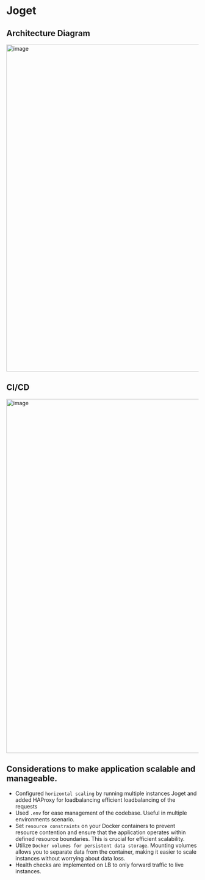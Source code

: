 # Joget

## Architecture Diagram
<img width="856" alt="image" src="https://github.com/T2Wil/joget/assets/30593186/79586ffe-ca02-43dd-b33f-5365c8c90caa">


## CI/CD
<img width="927" alt="image" src="https://github.com/T2Wil/joget/assets/30593186/04898a1a-fa3b-49eb-9b07-74a07070a47b">

## Considerations to make application scalable and manageable. 
- Configured `horizontal scaling` by running multiple instances Joget and added HAProxy for loadbalancing efficient loadbalancing of the requests
- Used `.env` for ease management of the codebase. Useful in multiple environments scenario.
- Set `resource constraints` on your Docker containers to prevent resource contention and ensure that the application operates within defined resource boundaries. This is crucial for efficient scalability.
- Utilize `Docker volumes for persistent data storage`. Mounting volumes allows you to separate data from the container, making it easier to scale instances without worrying about data loss.
- Health checks are implemented on LB to only forward traffic to live instances.
